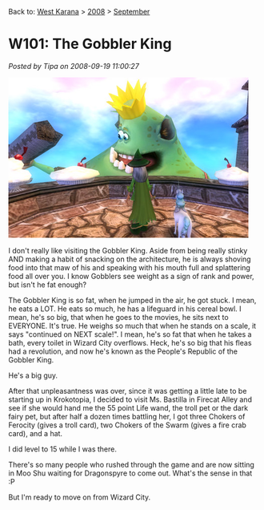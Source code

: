 Back to: [West Karana](/posts/westkarana.md) > [2008](/posts/2008/westkarana.md) > [September](./westkarana.md)
# W101: The Gobbler King

*Posted by Tipa on 2008-09-19 11:00:27*

![](../../../uploads/2008/09/wizardgraphicalclient-2008-09-19-00-09-18-69.jpg "wizardgraphicalclient-2008-09-19-00-09-18-69")

I don't really like visiting the Gobbler King. Aside from being really stinky AND making a habit of snacking on the architecture, he is always shoving food into that maw of his and speaking with his mouth full and splattering food all over you. I know Gobblers see weight as a sign of rank and power, but isn't he fat enough?

The Gobbler King is so fat, when he jumped in the air, he got stuck. I mean, he eats a LOT. He eats so much, he has a lifeguard in his cereal bowl. I mean, he's so big, that when he goes to the movies, he sits next to EVERYONE. It's true. He weighs so much that when he stands on a scale, it says "continued on NEXT scale!". I mean, he's so fat that when he takes a bath, every toilet in Wizard City overflows. Heck, he's so big that his fleas had a revolution, and now he's known as the People's Republic of the Gobbler King.

He's a big guy.

After that unpleasantness was over, since it was getting a little late to be starting up in Krokotopia, I decided to visit Ms. Bastilla in Firecat Alley and see if she would hand me the 55 point Life wand, the troll pet or the dark fairy pet, but after half a dozen times battling her, I got three Chokers of Ferocity (gives a troll card), two Chokers of the Swarm (gives a fire crab card), and a hat.

I did level to 15 while I was there.

There's so many people who rushed through the game and are now sitting in Moo Shu waiting for Dragonspyre to come out. What's the sense in that :P

But I'm ready to move on from Wizard City.


